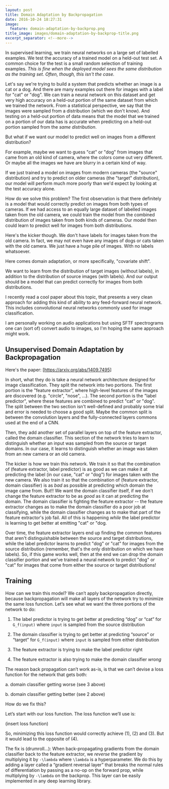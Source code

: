 ```yaml
---
layout: post
title: Domain Adaptation by Backpropagation
date: 2016-10-24 18:27:31
image:
  feature: domain-adaptation-by-backprop.png
title_image: images/domain-adaptation-by-backprop-title.png
excerpt_separator: <!--more-->
---
```



In supervised learning, we train neural networks on a large set of
labelled examples. We test the accuracy of a trained model on a
held-out test set. A common choice for the test is a small random
selection of training examples. *This is fine when the deployed model
sees the same distribution as the training set. Often, though, this
isn't the case.*<!--more-->

Let's say we're trying to build a system that predicts whether an
image is a cat or a dog. And there are many examples out there for
images with a label for "cat" or "dog". We can train a neural network
on this dataset and get very high accuracy on a held-out portion of
the same dataset from which we trained the network. From a statistical
perspective, we say that the images were sampled from a distribution
(which we don't know). And testing on a held-out portion of data means
that the model that we trained on a portion of our data has is
accurate when predicting on a held-out portion sampled from the *same
distribution*.

But what if we want our model to predict well on images from a
different distribution?

For example, maybe we want to guess "cat" or "dog" from images that
came from an old kind of camera, where the colors come out very
different. Or maybe all the images we have are blurry in a certain
kind of way.

If we just trained a model on images from modern cameras (the "source"
distribution) and try to predict on older cameras (the "target"
distribution), our model will perform much more poorly than we'd
expect by looking at the test accuracy alone.

How do we solve this problem? The first observation is that there
definitely is a model that would correctly predict on images from both
types of cameras. If we had access to an equally large dataset of
labelled images taken from the old camera, we could train the model
from the combined distribution of images taken from both kinds of
cameras. Our model then could learn to predict well for images from
both distributions.

Here's the kicker though. We don't have labels for images taken from
the old camera. In fact, we may not even have any images of dogs or
cats taken with the old camera. We just have a huge pile of
images. With no labels whatsoever.

Here comes domain adaptation, or more specifically, "covariate shift".

We want to learn from the distribution of target images (without
labels), in addition to the distribution of source images (with
labels). And our output should be a model that can predict correctly
for images from both distributions.

I recently read a cool paper about this topic, that presents a very
clean approach for adding this kind of ability to any feed-forward
neural network. This includes convolutional neural networks commonly
used for image classification.

I am personally working on audio applications but using SFTF
spectrograms one can (sort of) convert audio to images, so I'm hoping
the same approach might work.

## Unsupervised Domain Adaptation by Backpropagation

Here's the paper: [https://arxiv.org/abs/1409.7495]

In short, what they do is take a neural network architecture designed
for image classification. They split the network into two
portions. The first portion is the "feature extractor", where
high-level features of the images are discovered (e.g. "circle",
"nose", ...). The second portion is the "label predictor", where these
features are combined to predict "cat" or "dog". The split between the
two section isn't well-defined and probably some trial and error is
needed to choose a good split. Maybe the common split is between the
convolution layers and the fully-connected layers commons used at the
end of a CNN.

Then, they add another set of parallel layers on top of the feature
extractor, called the domain classifier. This section of the network
tries to learn to distinguish whether an input was sampled from the
source or target domains. In our case, it learns to distinguish
whether an image was taken from an new camera or an old camera.

The kicker is how we train this network. We train it so that the
combination of (feature extractor, label predictor) is as good as we
can make it at predicting the label (in our case, "cat" or "dog") for
images taken with the new camera. We also train it so that the
combination of (feature extractor, domain classifier) is as *bad* as
possible at predicting which domain the image came from. But!! We want
the domain classifier itself, if we don't change the feature extractor
to be as *good* as it can at predicting the domain. The domain
classifier is fighting the feature extractor -- the feature extractor
changes as to make the domain classifier do a poor job at classifying,
while the domain classifier changes as to make that part of the
feature extractor's job fail. All of this is happening *while* the
label predictor is learning to get better at emitting "cat" or "dog.

Over time, the feature extractor layers end up finding the common
features that aren't distinguishable between the source and target
distributions, while the label predictor learns to predict "dog" or
"cat" for images from the source distribution (remember, that's the
only distribution on which we have labels). So, if this game works
well, then at the end we can drop the domain classifier portion and
we've trained a neural network to predict "dog" or "cat" for images
that come from either the source or target distributions!

## Training

How can we train this model? We can’t apply backpropagation directly,
because backpropagation will make all layers of the network try to
minimize the same loss function. Let’s see what we want the three
portions of the network to do:

1. The label predictor is trying to get better at predicting “dog” or
“cat” for `G_f(input)` where `input` is sampled from the source
distribution

2. The domain classifier is trying to get better at predicting
“source” or “target” for `G_f(input)` where `input` is sampled from
either distribution

3. The feature extractor is trying to make the label predictor right

4. The feature extractor is also trying to make the domain classifier
*wrong*

The reason back propagation can’t work as-is, is that we can’t devise
a loss function for the network that gets both:

a. domain classifier getting worse (see 3 above)

b. domain classifier getting better (see 2 above)

How do we fix this?

Let’s start with our loss function. The loss function we’ll use is:

(insert loss function)

So, minimizing this loss function would correctly achieve (1), (2) and
(3). But it would lead to the opposite of (4).

The fix is (drumroll...): When back-propagating gradients from the
domain classifier back to the feature extractor, we *reverse* the
gradient by multiplying it by `-\lambda` where `\lambda` is a
hyperparameter. We do this by adding a layer called a “gradient
reversal layer” that breaks the normal rules of differentiation by
passing as a no-op on the forward prop, while multiplying by
`-\lambda` on the backprop. This layer can be easily implemented in
any deep learning library.
